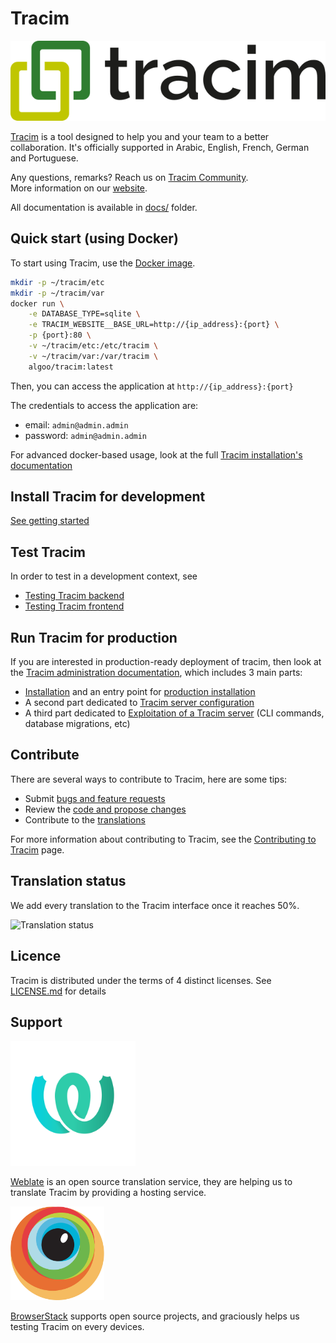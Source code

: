# Tracim

![logo_tracim](docs/logos/logo_tracim.png)

[Tracim](https://www.tracim.fr) is a tool designed to help you and your team to a better collaboration.
It's officially supported in Arabic, English, French, German and Portuguese.

Any questions, remarks? Reach us on [Tracim Community](https://public-community.tracim.fr).  
More information on our [website](https://www.tracim.fr).

All documentation is available in [docs/](/docs/) folder.

## Quick start (using Docker)

To start using Tracim, use the [Docker image](https://hub.docker.com/r/algoo/tracim/).

```bash
mkdir -p ~/tracim/etc
mkdir -p ~/tracim/var
docker run \
    -e DATABASE_TYPE=sqlite \
    -e TRACIM_WEBSITE__BASE_URL=http://{ip_address}:{port} \
    -p {port}:80 \
    -v ~/tracim/etc:/etc/tracim \
    -v ~/tracim/var:/var/tracim \
    algoo/tracim:latest
```

Then, you can access the application at `http://{ip_address}:{port}`

The credentials to access the application are:

- email: `admin@admin.admin`
- password: `admin@admin.admin`

<!-- We have to update Docker documentation according to this one -->
For advanced docker-based usage, look at the full [Tracim installation's documentation](/docs/administration/installation/)

## Install Tracim for development

[See getting started](/docs/development/getting_started.md)

## Test Tracim

In order to test in a development context, see
- [Testing Tracim backend](/docs/development/test/backend_test.md)
- [Testing Tracim frontend](/docs/development/test/frontend_test.md)

## Run Tracim for production

If you are interested in production-ready deployment of tracim, then look at the [Tracim administration documentation](/docs/administration), which includes 3 main parts:

- [Installation](/docs/administration/installation) and an entry point for [production installation](/docs/administration/installation/install_backend.md)
- A second part dedicated to [Tracim server configuration](/docs/administration/configuration)
- A third part dedicated to [Exploitation of a Tracim server](/docs/administration/exploitation) (CLI commands, database migrations, etc)

## Contribute

There are several ways to contribute to Tracim, here are some tips:

- Submit [bugs and feature requests](https://github.com/tracim/tracim/issues)
- Review the [code and propose changes](https://github.com/tracim/tracim/pulls)
- Contribute to the [translations](https://hosted.weblate.org/projects/tracim/)

For more information about contributing to Tracim, see the [Contributing to Tracim](/CONTRIBUTING.md) page.

## Translation status

We add every translation to the Tracim interface once it reaches 50%.

![Translation status](https://hosted.weblate.org/widgets/tracim/en/multi-auto.svg)

## Licence

Tracim is distributed under the terms of 4 distinct licenses. See [LICENSE.md](/LICENSE.md) for details

## Support

<img src="docs/logos/logo_weblate.png" alt="logo_weblate" width="200"/>

[Weblate](https://weblate.org) is an open source translation service, they are helping us to translate Tracim by providing a hosting service.

<img src="docs/logos/logo_browserstack.png" alt="logo_browserstack" width="150"/>

[BrowserStack](https://www.browserstack.com) supports open source projects, and graciously helps us testing Tracim on every devices.

<!-- END -->
